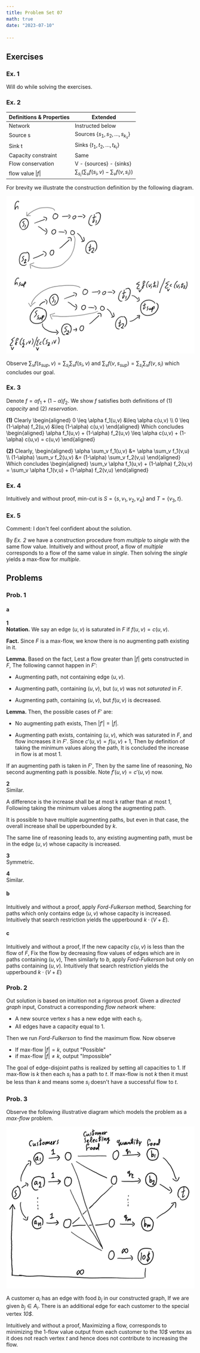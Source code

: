 ```yaml
---
title: Problem Set 07
math: true
date: "2023-07-10"

---
```


$\newcommand{\ddfrac}[2]{\frac{\displaystyle{#1}}{\displaystyle{#2}}}$

## Exercises

### Ex. 1

Will do while solving the exercises.


### Ex. 2

| Definitions \& Properties | Extended |
|----------------------------|----------|
| Network                    | Instructed below |
| Source s                   | Sources $\{s_1, s_2, \dots, s_{k_s}\}$ |
| Sink t                     | Sinks $\{t_1, t_2, \dots, t_{k_t} \}$ |
| Capacity constraint        | Same |
| Flow conservation          | V - {sources} - {sinks} |
| flow value $\|f\|$         | $\sum_{s_i} ( \sum_v f(s_i,v) - \sum_v f(v, s_i) )$ |


For brevity we illustrate the construction definition by the following
diagram.

![image](./0.jpg)

Observe $\sum_v f(s_{sup},v) = \sum_{s_i} \sum_v f(s_i, v)$ and $\sum_v f(v,s_{sup}) = \sum_{s_i} \sum_v f(v,s_i)$ which concludes our goal.


### Ex. 3 

Denote $f = \alpha f_1 + (1-\alpha) f_2$. We show $f$ satisfies both definitions of (1) *capacity* and (2) *reservation*.

**(1)** Clearly
\begin{aligned}
  0 \leq \alpha f_1(u,v) &\leq \alpha c(u,v) \\\\
  0 \leq (1-\alpha) f_2(u,v) &\leq (1-\alpha) c(u,v)
\end{aligned}
Which concludes
\begin{aligned}
  \alpha f_1(u,v) + (1-\alpha) f_2(u,v) \leq \alpha c(u,v) + (1-\alpha) c(u,v) = c(u,v)
\end{aligned}

**(2)** Clearly,
\begin{aligned}
  \alpha \sum_v f_1(u,v) &= \alpha \sum_v f_1(v,u) \\\\
  (1-\alpha) \sum_v f_2(u,v) &= (1-\alpha) \sum_v f_2(v,u)
\end{aligned}
Which concludes
\begin{aligned}
  \sum_v \alpha f_1(u,v) + (1-\alpha) f_2(u,v) = \sum_v \alpha f_1(v,u) + (1-\alpha) f_2(v,u)
\end{aligned}


### Ex. 4

Intuitively and without proof, min-cut is $S = \{s, v_1, v_2, v_4\}$ and
$T = \{v_3, t\}$.


### Ex. 5

Comment: I don't feel confident about the solution.

By *Ex. 2* we have a construction procedure from *multiple* to *single*
with the same flow value. Intuitively and without proof, a flow of
*multiple* corresponds to a flow of the same value in *single*. Then
solving the *single* yields a max-flow for *multiple*.


## Problems

### Prob. 1

#### a

**1**\
**Notation.** We say an edge $(u,v)$ is saturated in $F$ if
$f(u,v) = c(u,v)$.

**Fact.** Since $F$ is a max-flow, we know there is no augmenting path
existing in it.

**Lemma.** Based on the fact, Lest a flow greater than $|f|$ gets
constructed in $F$, The following cannot happen in $F'$:

-   Augmenting path, not containing edge $(u,v)$.

-   Augmenting path, containing $(u,v)$, but $(u,v)$ was not *saturated*
    in $F$.

-   Augmenting path, containing $(u,v)$, but $f(u,v)$ is decreased.

**Lemma.** Then, the possible cases of $F'$ are:

-   No augmenting path exists, Then $|f'| = |f|$.

-   Augmenting path exists, containing $(u,v)$, which was saturated in
    $F$, and flow increases it in $F'$. Since $c'(u,v) = f(u,v) + 1$,
    Then by definition of taking the minimum values along the path, It
    is concluded the increase in flow is at most 1.

If an augmenting path is taken in $F'$, Then by the same line of
reasoning, No second augmenting path is possible. Note
$f'(u,v) = c'(u,v)$ now.

**2**\
Similar.

A difference is the increase shall be at most k rather than at most 1,
Following taking the minimum values along the augmenting path.

It is possible to have multiple augmenting paths, but even in that case,
the overall increase shall be upperbounded by $k$.

The same line of reasoning leads to, any existing augmenting path, must
be in the edge $(u,v)$ whose capacity is increased.

**3**\
Symmetric.

**4**\
Similar.


#### b

Intuitively and without a proof, apply *Ford-Fulkerson* method, Searching for paths which only contains edge $(u,v)$ whose capacity is increased. Intuitively that search restriction yields the upperbound $k \cdot (V+E)$.


#### c

Intuitively and without a proof, If the new capacity $c(u,v)$ is less than the flow of $F$, Fix the flow by decreasing flow values of edges which are in paths containing $(u,v)$, Then similarly to *b*, apply *Ford-Fulkerson* but only on paths containing $(u,v)$. Intuitively that search restriction yields the upperbound $k \cdot (V+E)$


### Prob. 2

Out solution is based on intuition not a rigorous proof. Given a
*directed graph* input, Construct a corresponding *flow network* where:
-   A new source vertex $s$ has a new edge with each $s_i$.
-   All edges have a capacity equal to $1$.

Then we run *Ford-Fulkerson* to find the maximum flow. Now observe
-   If max-flow $|f| = k$, output \"Possible\"
-   if max-flow $|f| \neq k$, output \"Impossible\"

The goal of edge-disjoint paths is realized by setting all capacities
to 1. If max-flow is $k$ then each $s_i$ has a path to $t$. If max-flow
is not $k$ then it must be less than $k$ and means some $s_i$ doesn't
have a successful flow to $t$.

### Prob. 3

Observe the following illustrative diagram which models the problem as a
*max-flow* problem.

![image](./1.jpg)

A customer $a_i$ has an edge with food $b_j$ in our constructed graph,
If we are given $b_j \in A_i$. There is an additional edge for each
customer to the special vertex *10\$*.

Intuitively and without a proof, Maximizing a flow, corresponds to
minimizing the 1-flow value output from each customer to the *10\$*
vertex as it does not reach vertex *t* and hence does not contribute to
increasing the flow.
